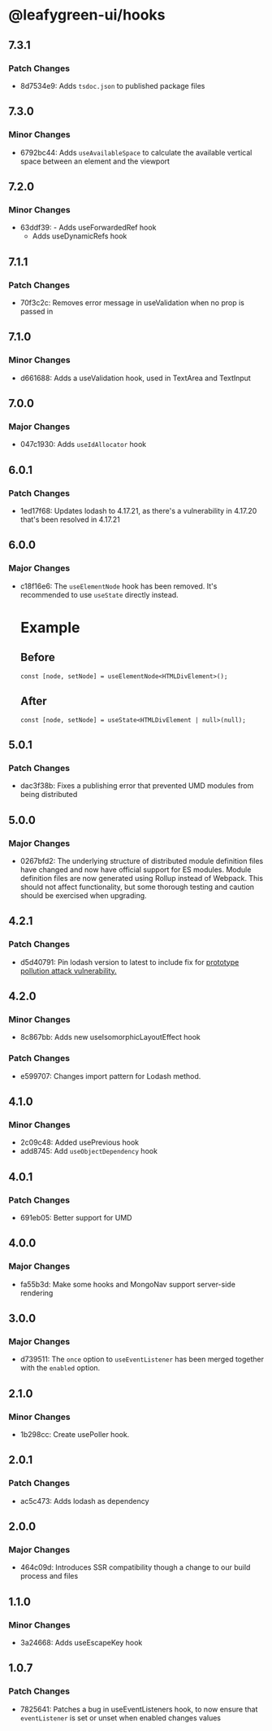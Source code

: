 # @leafygreen-ui/hooks

## 7.3.1

### Patch Changes

- 8d7534e9: Adds `tsdoc.json` to published package files

## 7.3.0

### Minor Changes

- 6792bc44: Adds `useAvailableSpace` to calculate the available vertical space between an element and the viewport

## 7.2.0

### Minor Changes

- 63ddf39: - Adds useForwardedRef hook
  - Adds useDynamicRefs hook

## 7.1.1

### Patch Changes

- 70f3c2c: Removes error message in useValidation when no prop is passed in

## 7.1.0

### Minor Changes

- d661688: Adds a useValidation hook, used in TextArea and TextInput

## 7.0.0

### Major Changes

- 047c1930: Adds `useIdAllocator` hook

## 6.0.1

### Patch Changes

- 1ed17f68: Updates lodash to 4.17.21, as there's a vulnerability in 4.17.20 that's been resolved in 4.17.21

## 6.0.0

### Major Changes

- c18f16e6: The `useElementNode` hook has been removed. It's recommended to use `useState` directly instead.

  # Example

  ## Before

  ```tsx
  const [node, setNode] = useElementNode<HTMLDivElement>();
  ```

  ## After

  ```tsx
  const [node, setNode] = useState<HTMLDivElement | null>(null);
  ```

## 5.0.1

### Patch Changes

- dac3f38b: Fixes a publishing error that prevented UMD modules from being distributed

## 5.0.0

### Major Changes

- 0267bfd2: The underlying structure of distributed module definition files have changed and now have official support for ES modules. Module definition files are now generated using Rollup instead of Webpack. This should not affect functionality, but some thorough testing and caution should be exercised when upgrading.

## 4.2.1

### Patch Changes

- d5d40791: Pin lodash version to latest to include fix for [prototype pollution attack vulnerability.](https://hackerone.com/reports/712065)

## 4.2.0

### Minor Changes

- 8c867bb: Adds new useIsomorphicLayoutEffect hook

### Patch Changes

- e599707: Changes import pattern for Lodash method.

## 4.1.0

### Minor Changes

- 2c09c48: Added usePrevious hook
- add8745: Add `useObjectDependency` hook

## 4.0.1

### Patch Changes

- 691eb05: Better support for UMD

## 4.0.0

### Major Changes

- fa55b3d: Make some hooks and MongoNav support server-side rendering

## 3.0.0

### Major Changes

- d739511: The `once` option to `useEventListener` has been merged together with the `enabled` option.

## 2.1.0

### Minor Changes

- 1b298cc: Create usePoller hook.

## 2.0.1

### Patch Changes

- ac5c473: Adds lodash as dependency

## 2.0.0

### Major Changes

- 464c09d: Introduces SSR compatibility though a change to our build process and files

## 1.1.0

### Minor Changes

- 3a24668: Adds useEscapeKey hook

## 1.0.7

### Patch Changes

- 7825641: Patches a bug in useEventListeners hook, to now ensure that `eventListener` is set or unset when enabled changes values
